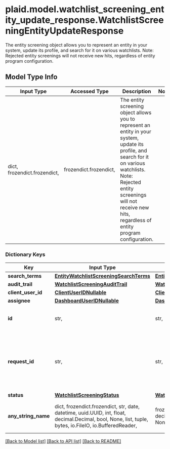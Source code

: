 # plaid.model.watchlist_screening_entity_update_response.WatchlistScreeningEntityUpdateResponse

The entity screening object allows you to represent an entity in your system, update its profile, and search for it on various watchlists. Note: Rejected entity screenings will not receive new hits, regardless of entity program configuration.

## Model Type Info
Input Type | Accessed Type | Description | Notes
------------ | ------------- | ------------- | -------------
dict, frozendict.frozendict,  | frozendict.frozendict,  | The entity screening object allows you to represent an entity in your system, update its profile, and search for it on various watchlists. Note: Rejected entity screenings will not receive new hits, regardless of entity program configuration. | 

### Dictionary Keys
Key | Input Type | Accessed Type | Description | Notes
------------ | ------------- | ------------- | ------------- | -------------
**search_terms** | [**EntityWatchlistScreeningSearchTerms**](EntityWatchlistScreeningSearchTerms.md) | [**EntityWatchlistScreeningSearchTerms**](EntityWatchlistScreeningSearchTerms.md) |  | 
**audit_trail** | [**WatchlistScreeningAuditTrail**](WatchlistScreeningAuditTrail.md) | [**WatchlistScreeningAuditTrail**](WatchlistScreeningAuditTrail.md) |  | 
**client_user_id** | [**ClientUserIDNullable**](ClientUserIDNullable.md) | [**ClientUserIDNullable**](ClientUserIDNullable.md) |  | 
**assignee** | [**DashboardUserIDNullable**](DashboardUserIDNullable.md) | [**DashboardUserIDNullable**](DashboardUserIDNullable.md) |  | 
**id** | str,  | str,  | ID of the associated entity screening. | 
**request_id** | str,  | str,  | A unique identifier for the request, which can be used for troubleshooting. This identifier, like all Plaid identifiers, is case sensitive. | 
**status** | [**WatchlistScreeningStatus**](WatchlistScreeningStatus.md) | [**WatchlistScreeningStatus**](WatchlistScreeningStatus.md) |  | 
**any_string_name** | dict, frozendict.frozendict, str, date, datetime, uuid.UUID, int, float, decimal.Decimal, bool, None, list, tuple, bytes, io.FileIO, io.BufferedReader,  | frozendict.frozendict, str, decimal.Decimal, BoolClass, NoneClass, tuple, bytes, FileIO | any string name can be used but the value must be the correct type | [optional]

[[Back to Model list]](../../README.md#documentation-for-models) [[Back to API list]](../../README.md#documentation-for-api-endpoints) [[Back to README]](../../README.md)

